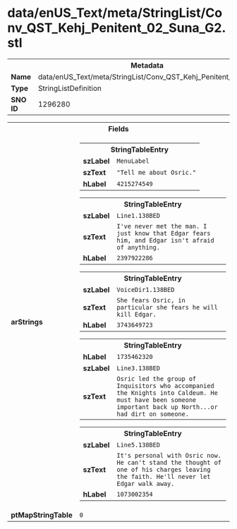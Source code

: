 <h1>data/enUS_Text/meta/StringList/Conv_QST_Kehj_Penitent_02_Suna_G2.stl</h1><table><tr><th colspan="100%">Metadata</th></tr><tr><td><b>Name</b></td><td>data/enUS_Text/meta/StringList/Conv_QST_Kehj_Penitent_02_Suna_G2.stl</td></tr><tr><td><b>Type</b></td><td>StringListDefinition</td></tr><tr><td><b>SNO ID</b></td><td>1296280</td></tr></table>

<table><tr><th colspan="100%">Fields</th></tr><tr><td><b>arStrings</b></td><td><table><tr><th colspan="100%">StringTableEntry</th></tr><tr><td><b>szLabel</b></td><td><code>MenuLabel</code></td></tr><tr><td><b>szText</b></td><td><code>"Tell me about Osric."</code></td></tr><tr><td><b>hLabel</b></td><td><code>4215274549</code></td></tr></table>


<table><tr><th colspan="100%">StringTableEntry</th></tr><tr><td><b>szLabel</b></td><td><code>Line1.138BED</code></td></tr><tr><td><b>szText</b></td><td><code>I've never met the man. I just know that Edgar fears him, and Edgar isn't afraid of anything.</code></td></tr><tr><td><b>hLabel</b></td><td><code>2397922286</code></td></tr></table>


<table><tr><th colspan="100%">StringTableEntry</th></tr><tr><td><b>szLabel</b></td><td><code>VoiceDir1.138BED</code></td></tr><tr><td><b>szText</b></td><td><code>She fears Osric, in particular she fears he will kill Edgar. </code></td></tr><tr><td><b>hLabel</b></td><td><code>3743649723</code></td></tr></table>


<table><tr><th colspan="100%">StringTableEntry</th></tr><tr><td><b>hLabel</b></td><td><code>1735462320</code></td></tr><tr><td><b>szLabel</b></td><td><code>Line3.138BED</code></td></tr><tr><td><b>szText</b></td><td><code>Osric led the group of Inquisitors who accompanied the Knights into Caldeum. He must have been someone important back up North...or had dirt on someone.</code></td></tr></table>


<table><tr><th colspan="100%">StringTableEntry</th></tr><tr><td><b>szLabel</b></td><td><code>Line5.138BED</code></td></tr><tr><td><b>szText</b></td><td><code>It's personal with Osric now. He can't stand the thought of one of his charges leaving the faith. He'll never let Edgar walk away.</code></td></tr><tr><td><b>hLabel</b></td><td><code>1073002354</code></td></tr></table>


</td></tr><tr><td><b>ptMapStringTable</b></td><td><code>0</code></td></tr></table>

